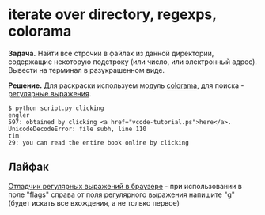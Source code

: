 iterate over directory, regexps, colorama
=========================================

**Задача.** Найти все строчки в файлах из данной директории, содержащие некоторую подстроку (или число, или электронный адрес). Вывести на терминал в разукрашенном виде.

**Решение.** Для раскраски используем модуль [colorama](https://pypi.python.org/pypi/colorama), для поиска - [регулярные выражения](http://docs.python.org/3.3/library/re.html).

    $ python script.py clicking
    engler
    597: obtained by clicking <a href="vcode-tutorial.ps">here</a>.  
    UnicodeDecodeError: file subh, line 110
    tim
    29: you can read the entire book online by clicking

Лайфак
------

[Отладчик регулярных выражений в браузере](http://regex101.com/#python) - при использовании в поле "flags" справа от поля регулярного выражения напишите "g" (будет искать все вхождения, а не только первое)